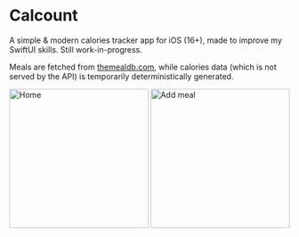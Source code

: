 # Calcount

A simple & modern calories tracker app for iOS (16+), made to improve my SwiftUI skills.
Still work-in-progress.

Meals are fetched from [themealdb.com](https://www.themealdb.com), while calories data (which is not served by the API) is temporarily deterministically generated.

<p float="left">
  <img src="https://i.imgur.com/anGd6zz.png" alt="Home" width="250" />
  <img src="https://i.imgur.com/F7G9Hbj.png" alt="Add meal" width="250" /> 
</p>